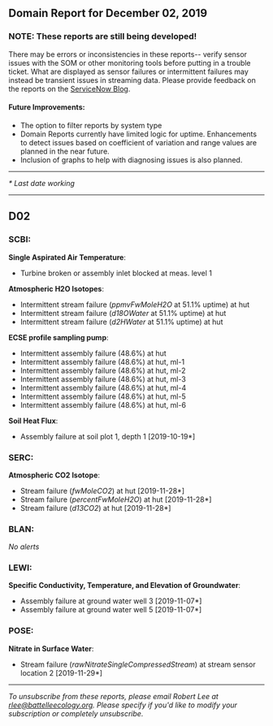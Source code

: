 ## Domain Report for December 02, 2019


### NOTE: These reports are still being developed!
There may be errors or inconsistencies in these reports-- verify sensor issues with the SOM or other monitoring tools before putting in a trouble ticket. What are displayed as sensor failures or intermittent failures may instead be transient issues in streaming data.
Please provide feedback on the reports on the [ServiceNow Blog](https://neon.service-now.com/community?id=community_blog&sys_id=9b4fbe8adbed734017ecf9041d9619be).

#### Future Improvements: 
 - The option to filter reports by system type 
 - Domain Reports currently have limited logic for uptime. Enhancements to detect issues based on coefficient of variation and range values are planned in the near future.
 - Inclusion of graphs to help with diagnosing issues is also planned.

***

_* Last date working_

***
## D02

### SCBI:

**Single Aspirated Air Temperature**:
 - Turbine broken or assembly inlet blocked at meas. level 1

**Atmospheric H2O Isotopes**:
 - Intermittent stream failure (_ppmvFwMoleH2O_ at 51.1% uptime) at hut
 - Intermittent stream failure (_d18OWater_ at 51.1% uptime) at hut
 - Intermittent stream failure (_d2HWater_ at 51.1% uptime) at hut

**ECSE profile sampling pump**:
 - Intermittent assembly failure (48.6%) at hut
 - Intermittent assembly failure (48.6%) at hut, ml-1
 - Intermittent assembly failure (48.6%) at hut, ml-2
 - Intermittent assembly failure (48.6%) at hut, ml-3
 - Intermittent assembly failure (48.6%) at hut, ml-4
 - Intermittent assembly failure (48.6%) at hut, ml-5
 - Intermittent assembly failure (48.6%) at hut, ml-6

**Soil Heat Flux**:
 - Assembly failure at soil plot 1, depth 1 [2019-10-19*]

### SERC:

**Atmospheric CO2 Isotope**:
 - Stream failure (_fwMoleCO2_) at hut [2019-11-28*]
 - Stream failure (_percentFwMoleH2O_) at hut [2019-11-28*]
 - Stream failure (_d13CO2_) at hut [2019-11-28*]

### BLAN:

_No alerts_

### LEWI:

**Specific Conductivity, Temperature, and Elevation of Groundwater**:
 - Assembly failure at ground water well 3 [2019-11-07*]
 - Assembly failure at ground water well 5 [2019-11-07*]

### POSE:

**Nitrate in Surface Water**:
 - Stream failure (_rawNitrateSingleCompressedStream_) at stream sensor location 2 [2019-11-29*]

***

_To unsubscribe from these reports, please email Robert Lee at rlee@battelleecology.org. Please specify if you'd like to modify your subscription or completely unsubscribe._
